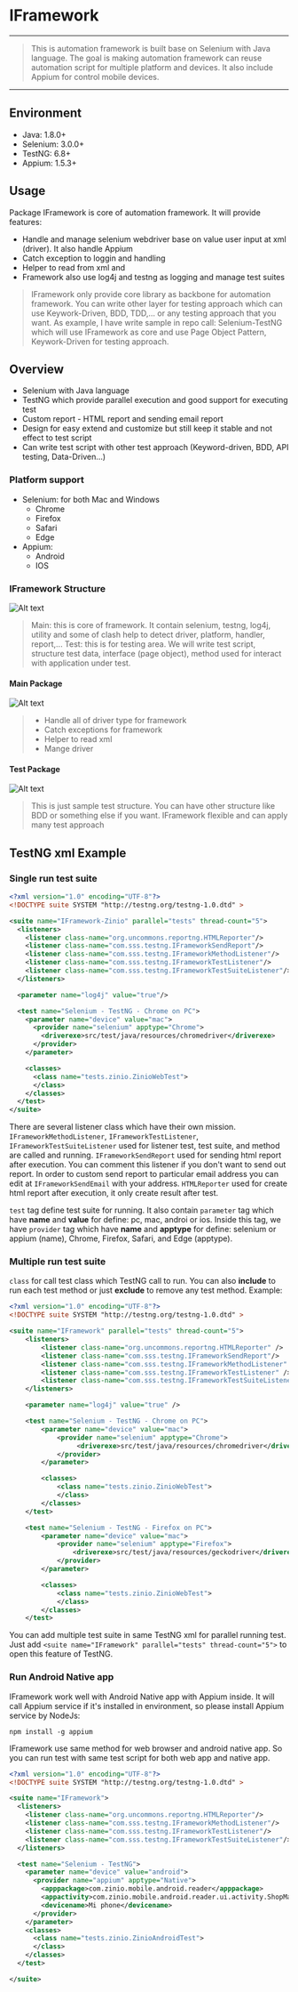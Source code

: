# IFramework

----------

> This is automation framework is built base on Selenium with Java language. The goal is making automation framework can reuse automation script for multiple platform and devices. It also include Appium for control mobile devices.


----------

## Environment

- Java: 1.8.0+
- Selenium: 3.0.0+
- TestNG: 6.8+
- Appium: 1.5.3+

## Usage

Package IFramework is core of automation framework. It will provide features:
- Handle and manage selenium webdriver base on value user input at xml (driver). It also handle Appium
- Catch exception to loggin and handling
- Helper to read from xml and
- Framework also use log4j and testng as logging and manage test suites

>IFramework only provide core library as backbone for automation framework. You can write other layer for testing approach which can use Keywork-Driven, BDD, TDD,... or any testing approach that you want. As example, I have write sample in repo call: Selenium-TestNG which will use IFramework as core and use Page Object Pattern, Keywork-Driven for testing approach.

## Overview
- Selenium with Java language
- TestNG which provide parallel execution and good support for executing test
- Custom report - HTML report and sending email report
- Design for easy extend and customize but still keep it stable and not effect to test script
- Can write test script with other test approach (Keyword-driven, BDD, API testing, Data-Driven…)

### Platform support

- Selenium: for both Mac and Windows
	-	Chrome
	-	Firefox
	-	Safari
	-	Edge
- Appium: 
	- Android
	- IOS

### IFramework Structure

![Alt text](https://i.imgur.com/puFMVM6.png)
>Main: this is core of framework. It contain selenium, testng, log4j, utility and some of clash help to detect driver, platform, handler, report,...
>Test: this is for testing area. We will write test script, structure test data, interface (page object), method used for interact with application under test.

#### Main Package
![Alt text](https://i.imgur.com/TSG7h1n.png)
> - Handle all of driver type for framework  
> - Catch exceptions for framework 
> - Helper to read xml  
> - Mange driver

#### Test Package
![Alt text](https://i.imgur.com/puFMVM6.png)

>This is just sample test structure. You can have other structure like BDD or something else if you want. IFramework flexible and can apply many test approach

## TestNG xml Example

### Single run test suite

```xml
<?xml version="1.0" encoding="UTF-8"?>
<!DOCTYPE suite SYSTEM "http://testng.org/testng-1.0.dtd" >

<suite name="IFramework-Zinio" parallel="tests" thread-count="5">
  <listeners>
    <listener class-name="org.uncommons.reportng.HTMLReporter"/>
    <listener class-name="com.sss.testng.IFrameworkSendReport"/>
    <listener class-name="com.sss.testng.IFrameworkMethodListener"/>
    <listener class-name="com.sss.testng.IFrameworkTestListener"/>
    <listener class-name="com.sss.testng.IFrameworkTestSuiteListener"/>
  </listeners>

  <parameter name="log4j" value="true"/>

  <test name="Selenium - TestNG - Chrome on PC">
    <parameter name="device" value="mac">
      <provider name="selenium" apptype="Chrome">
        <driverexe>src/test/java/resources/chromedriver</driverexe>
      </provider>
    </parameter>

    <classes>
      <class name="tests.zinio.ZinioWebTest">
      </class>
    </classes>
  </test>
</suite>

```

There are several listener class which have their own mission. `IFrameworkMethodListener`, `IFrameworkTestListener`,  `IFrameworkTestSuiteListener` used for listener test, test suite, and method are called and running. `IFrameworkSendReport` used for sending html report after execution. You can comment this listener if you don't want to send out report. In order to custom send report to particular email address you can edit at `IFrameworkSendEmail` with your address. `HTMLReporter` used for create html report after execution, it only create result after test.

`test` tag define test suite for running. It also contain `parameter` tag which have **name** and **value** for define: pc, mac, androi or ios. Inside this tag, we have `provider` tag which have **name** and **apptype** for define: selenium or appium (name), Chrome, Firefox, Safari, and Edge (apptype).

### Multiple run test suite

`class` for call test class which TestNG call to run. You can also **include** to run each test method or just **exclude** to remove any test method. Example:

```xml
<?xml version="1.0" encoding="UTF-8"?>
<!DOCTYPE suite SYSTEM "http://testng.org/testng-1.0.dtd" >

<suite name="IFramework" parallel="tests" thread-count="5">
	<listeners>
		<listener class-name="org.uncommons.reportng.HTMLReporter" />
		<listener class-name="com.sss.testng.IFrameworkSendReport"/>
		<listener class-name="com.sss.testng.IFrameworkMethodListener" />
		<listener class-name="com.sss.testng.IFrameworkTestListener" />
		<listener class-name="com.sss.testng.IFrameworkTestSuiteListener" />
	</listeners>

	<parameter name="log4j" value="true" />

	<test name="Selenium - TestNG - Chrome on PC">
		<parameter name="device" value="mac">
			<provider name="selenium" apptype="Chrome">
                 <driverexe>src/test/java/resources/chromedriver</driverexe>
			</provider>
		</parameter>

		<classes>
			<class name="tests.zinio.ZinioWebTest">
			</class>
		</classes>
	</test>

	<test name="Selenium - TestNG - Firefox on PC">
		<parameter name="device" value="mac">
			<provider name="selenium" apptype="Firefox">
				<driverexe>src/test/java/resources/geckodriver</driverexe>
			</provider>
		</parameter>

		<classes>
			<class name="tests.zinio.ZinioWebTest">
			</class>
		</classes>
	</test>
```

You can add multiple test suite in same TestNG xml for parallel running test. Just add `<suite name="IFramework" parallel="tests" thread-count="5">` to open this feature of TestNG. 

### Run Android Native app

IFramework work well with Android Native app with Appium inside. It will call Appium service if it's installed in environment, so please install Appium service by NodeJs:

```
npm install -g appium
```

IFramework use same method for web browser and android native app. So you can run test with same test script for both web app and native app.

```xml
<?xml version="1.0" encoding="UTF-8"?>
<!DOCTYPE suite SYSTEM "http://testng.org/testng-1.0.dtd" >

<suite name="IFramework">
  <listeners>
    <listener class-name="org.uncommons.reportng.HTMLReporter"/>
    <listener class-name="com.sss.testng.IFrameworkMethodListener"/>
    <listener class-name="com.sss.testng.IFrameworkTestListener"/>
    <listener class-name="com.sss.testng.IFrameworkTestSuiteListener"/>
  </listeners>

  <test name="Selenium - TestNG">
    <parameter name="device" value="android">
      <provider name="appium" apptype="Native">
        <apppackage>com.zinio.mobile.android.reader</apppackage>
        <appactivity>com.zinio.mobile.android.reader.ui.activity.ShopMainActivity</appactivity>
        <devicename>Mi phone</devicename>
      </provider>
    </parameter>
    <classes>
      <class name="tests.zinio.ZinioAndroidTest">
      </class>
    </classes>
  </test>

</suite>  
```